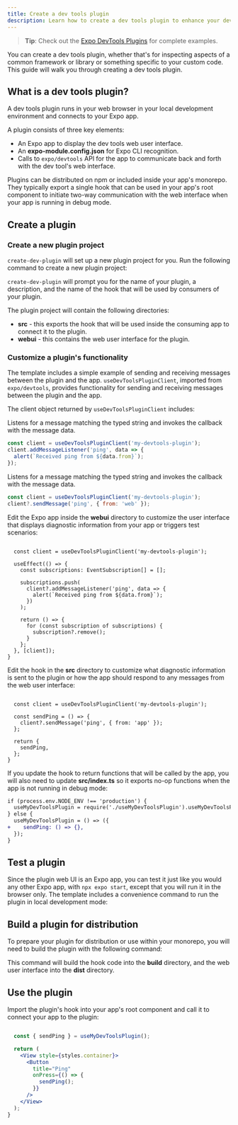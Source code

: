 ```yaml
---
title: Create a dev tools plugin
description: Learn how to create a dev tools plugin to enhance your development experience.
---
```


> **Tip**: Check out the [Expo DevTools Plugins](https://github.com/expo/dev-plugins) for complete examples.

You can create a dev tools plugin, whether that's for inspecting aspects of a common framework or library or something specific to your custom code. This guide will walk you through creating a dev tools plugin.

## What is a dev tools plugin?

A dev tools plugin runs in your web browser in your local development environment and connects to your Expo app.

A plugin consists of three key elements:

- An Expo app to display the dev tools web user interface.
- An **expo-module.config.json** for Expo CLI recognition.
- Calls to `expo/devtools` API for the app to communicate back and forth with the dev tool's web interface.

Plugins can be distributed on npm or included inside your app's monorepo. They typically export a single hook that can be used in your app's root component to initiate two-way communication with the web interface when your app is running in debug mode.

## Create a plugin

### Create a new plugin project

`create-dev-plugin` will set up a new plugin project for you. Run the following command to create a new plugin project:

`create-dev-plugin` will prompt you for the name of your plugin, a description, and the name of the hook that will be used by consumers of your plugin.

The plugin project will contain the following directories:

- **src** - this exports the hook that will be used inside the consuming app to connect it to the plugin.
- **webui** - this contains the web user interface for the plugin.

### Customize a plugin's functionality

The template includes a simple example of sending and receiving messages between the plugin and the app. `useDevToolsPluginClient`, imported from `expo/devtools`, provides functionality for sending and receiving messages between the plugin and the app.

The client object returned by `useDevToolsPluginClient` includes:

<PaddedAPIBox header="addMessageListener">

Listens for a message matching the typed string and invokes the callback with the message data.

```jsx
const client = useDevToolsPluginClient('my-devtools-plugin');
client.addMessageListener('ping', data => {
  alert(`Received ping from ${data.from}`);
});
```

</PaddedAPIBox>

<PaddedAPIBox header="sendMessage">

Listens for a message matching the typed string and invokes the callback with the message data.

```jsx
const client = useDevToolsPluginClient('my-devtools-plugin');
client?.sendMessage('ping', { from: 'web' });
```

</PaddedAPIBox>

Edit the Expo app inside the **webui** directory to customize the user interface that displays diagnostic information from your app or triggers test scenarios:

```tsx webui/App.tsx

  const client = useDevToolsPluginClient('my-devtools-plugin');

  useEffect(() => {
    const subscriptions: EventSubscription[] = [];

    subscriptions.push(
      client?.addMessageListener('ping', data => {
        alert(`Received ping from ${data.from}`);
      })
    );

    return () => {
      for (const subscription of subscriptions) {
        subscription?.remove();
      }
    };
  }, [client]);
}
```

Edit the hook in the **src** directory to customize what diagnostic information is sent to the plugin or how the app should respond to any messages from the web user interface:

```tsx src/useMyDevToolsPlugin.ts

  const client = useDevToolsPluginClient('my-devtools-plugin');

  const sendPing = () => {
    client?.sendMessage('ping', { from: 'app' });
  };

  return {
    sendPing,
  };
}
```

If you update the hook to return functions that will be called by the app, you will also need to update **src/index.ts** so it exports no-op functions when the app is not running in debug mode:

```diff src/index.ts
if (process.env.NODE_ENV !== 'production') {
  useMyDevToolsPlugin = require('./useMyDevToolsPlugin').useMyDevToolsPlugin;
} else {
  useMyDevToolsPlugin = () => ({
+    sendPing: () => {},
  });
}
```

## Test a plugin

Since the plugin web UI is an Expo app, you can test it just like you would any other Expo app, with `npx expo start`, except that you will run it in the browser only. The template includes a convenience command to run the plugin in local development mode:

## Build a plugin for distribution

To prepare your plugin for distribution or use within your monorepo, you will need to build the plugin with the following command:

This command will build the hook code into the **build** directory, and the web user interface into the **dist** directory.

## Use the plugin

Import the plugin's hook into your app's root component and call it to connect your app to the plugin:

```jsx App.js

  const { sendPing } = useMyDevToolsPlugin();

  return (
    <View style={styles.container}>
      <Button
        title="Ping"
        onPress={() => {
          sendPing();
        }}
      />
    </View>
  );
}
```